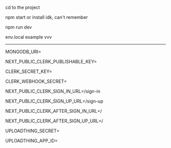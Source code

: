 cd to the project  

npm start or install idk, can't remember  

npm run dev

env.local example vvv
_____________________________________________

MONGODB_URI=  

NEXT_PUBLIC_CLERK_PUBLISHABLE_KEY=  

CLERK_SECRET_KEY=  

CLERK_WEBHOOK_SECRET=  

NEXT_PUBLIC_CLERK_SIGN_IN_URL=/sign-in  

NEXT_PUBLIC_CLERK_SIGN_UP_URL=/sign-up  

NEXT_PUBLIC_CLERK_AFTER_SIGN_IN_URL=/  

NEXT_PUBLIC_CLERK_AFTER_SIGN_UP_URL=/  

UPLOADTHING_SECRET=  

UPLOADTHING_APP_ID=  


